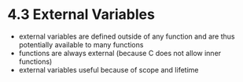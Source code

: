 # 4.3 External Variables

- external variables are defined outside of any function and are thus potentially available to many functions
- functions are always external (because C does not allow inner functions)
- external variables useful because of scope and lifetime